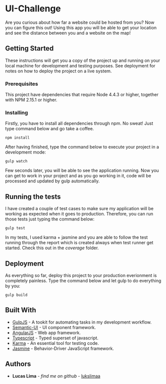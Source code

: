 # UI-Challenge

Are you curious about how far a website could be hosted from you? Now you can figure this out! Using this app you will be able to get your location and see the distance between you and a website on the map!

## Getting Started

These instructions will get you a copy of the project up and running on your local machine for development and testing purposes. See deployment for notes on how to deploy the project on a live system.

### Prerequisites

This project have dependencies that require Node 4.4.3 or higher, together with NPM 2.15.1 or higher.

### Installing

Firstly, you have to install all dependencies through npm. No sweat! Just type command below and go take a coffee.
```
npm install
```

After having finished, type the command below to execute your project in a development mode:

```
gulp watch
```

Few seconds later, you will be able to see the application running. Now you can get to work in your project and as you go working in it, code will be processed and updated by gulp automatically.

## Running the tests

I have created a couple of test cases to make sure my application will be working as expected when it goes to production. Therefore, you can run those tests just typing the command below:

```
gulp test
```

In my tests, I used karma + jasmine and you are able to follow the test running through the report which is created always when test runner get started. Check this out in the _coverage_ folder.


## Deployment

As everything so far, deploy this project to your production everionment is completely painless. Type the command below and let gulp to do everything by you:

```
gulp build
```

## Built With

* [GulpJS](https://github.com/gulpjs/gulp/blob/master/docs/API.md) - A tookit for automating tasks in my development workflow.
* [Semantic-UI](https://github.com/semantic-org/semantic-ui/) - UI component framework.
* [AngularJS](https://angularjs.org/) - Web app framework.
* [Typescript](https://www.typescriptlang.org/) - Typed superset of javascript.
* [Karma](http://karma-runner.github.io/1.0/dev/plugins.html) - An essential tool for testing code.
* [Jasmine](https://jasmine.github.io/) - Behavior-Driver JavaScript framework.

## Authors

* **Lucas Lima** - *find me on github* - [lukslimaa](https://github.com/lukslimaa)